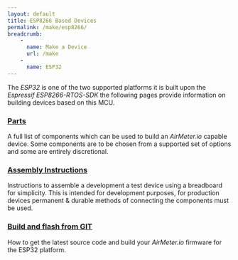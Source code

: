 ```yaml
---
layout: default
title: ESP8266 Based Devices
permalink: /make/esp8266/
breadcrumb:
    - 
      name: Make a Device
      url: /make
    - 
      name: ESP32
---
```


The *ESP32* is one of the two supported platforms it is built upon the *Espressif ESP8266-RTOS-SDK* the following pages provide information on building devices based on this MCU.

### [Parts](/make/esp8266/parts) 
A full list of components which can be used to build an *AirMeter.io* capable device. Some components are to be chosen from a supported set of options and some are entirely discretional.

### [Assembly Instructions](/make/esp8266/assembly)
Instructions to assemble a development a test device using a breadboard for simplicity. This is intended for development purposes, for production devices permanent & durable methods of connecting the components must be used.

### [Build and flash from GIT](/make/esp8266/firmware_build) 
 How to get the latest source code and build your *AirMeter.io* firmware for the ESP32 platform.


